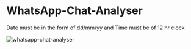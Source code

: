 # WhatsApp-Chat-Analyser

Date must be in the form of dd/mm/yy and
Time must be of 12 hr clock

![whatsapp-chat-analyser](https://github.com/Richa202057/WhatsApp-Chat-Analyser/assets/106690186/7d980875-8bea-46eb-835f-f8d8d1ee847d)

